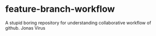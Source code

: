 # feature-branch-workflow

A stupid boring repository for understanding collaborative workflow of github.
Jonas Virus
